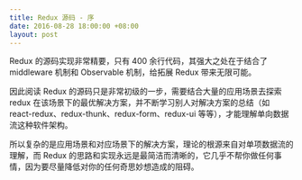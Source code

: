 ```yaml
---
title: Redux 源码 - 序
date: 2016-08-28 18:00:00 +08:00
layout: post
---
```


Redux 的源码实现非常精要，只有 400 余行代码，其强大之处在于结合了 middleware 机制和 Observable 机制，给拓展 Redux 带来无限可能。

因此阅读 Redux 的源码只是非常初级的一步，需要结合大量的应用场景去探索 redux 在该场景下的最优解决方案，并不断学习别人对解决方案的总结（如 react-redux、redux-thunk、redux-form、redux-ui 等等），才能理解单向数据流这种软件架构。

所以复杂的是应用场景和对应场景下的解决方案，理论的根源来自对单项数据流的理解，而 Redux 的思路和实现永远是最简洁而清晰的，它几乎不帮你做任何事情，因为要尽量降低对你的任何奇思妙想造成的阻碍。